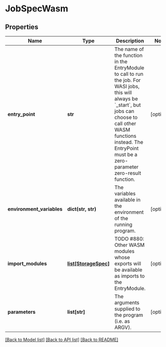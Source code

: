 # JobSpecWasm

## Properties
Name | Type | Description | Notes
------------ | ------------- | ------------- | -------------
**entry_point** | **str** | The name of the function in the EntryModule to call to run the job. For WASI jobs, this will always be &#x60;_start&#x60;, but jobs can choose to call other WASM functions instead. The EntryPoint must be a zero-parameter zero-result function. | [optional] 
**environment_variables** | **dict(str, str)** | The variables available in the environment of the running program. | [optional] 
**import_modules** | [**list[StorageSpec]**](StorageSpec.md) | TODO #880: Other WASM modules whose exports will be available as imports to the EntryModule. | [optional] 
**parameters** | **list[str]** | The arguments supplied to the program (i.e. as ARGV). | [optional] 

[[Back to Model list]](../README.md#documentation-for-models) [[Back to API list]](../README.md#documentation-for-api-endpoints) [[Back to README]](../README.md)


